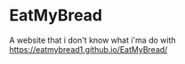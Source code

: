 # EatMyBread
A website that i don't know what i'ma do with
https://eatmybread1.github.io/EatMyBread/
